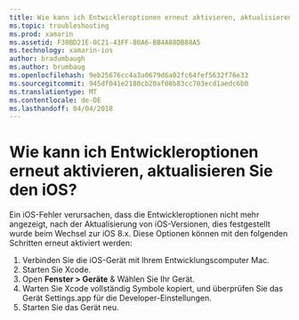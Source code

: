 ```yaml
---
title: Wie kann ich Entwickleroptionen erneut aktivieren, aktualisieren Sie den iOS?
ms.topic: troubleshooting
ms.prod: xamarin
ms.assetid: F38BD21E-0C21-43FF-80A6-BB4A88DB88A5
ms.technology: xamarin-ios
author: bradumbaugh
ms.author: brumbaug
ms.openlocfilehash: 9eb25676cc4a3a0679d6a02fc64fef5632f76e33
ms.sourcegitcommit: 945df041e2180cb20af08b83cc703ecd1aedc6b0
ms.translationtype: MT
ms.contentlocale: de-DE
ms.lasthandoff: 04/04/2018
---
```

# <a name="how-can-i-reenable-developer-options-after-updating-ios"></a>Wie kann ich Entwickleroptionen erneut aktivieren, aktualisieren Sie den iOS?

Ein iOS-Fehler verursachen, dass die Entwickleroptionen nicht mehr angezeigt, nach der Aktualisierung von iOS-Versionen, dies festgestellt wurde beim Wechsel zur iOS 8.x. Diese Optionen können mit den folgenden Schritten erneut aktiviert werden:

1. Verbinden Sie die iOS-Gerät mit Ihrem Entwicklungscomputer Mac.
2. Starten Sie Xcode.
3. Open **Fenster > Geräte** & Wählen Sie Ihr Gerät.
4. Warten Sie Xcode vollständig Symbole kopiert, und überprüfen Sie das Gerät Settings.app für die Developer-Einstellungen.
5. Starten Sie das Gerät neu.
